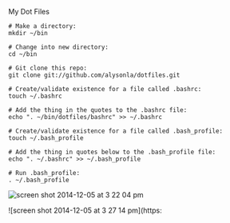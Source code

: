 My Dot Files


``` 
# Make a directory:
mkdir ~/bin

# Change into new directory:
cd ~/bin

# Git clone this repo:
git clone git://github.com/alysonla/dotfiles.git

# Create/validate existence for a file called .bashrc:
touch ~/.bashrc

# Add the thing in the quotes to the .bashrc file:
echo ". ~/bin/dotfiles/bashrc" >> ~/.bashrc

# Create/validate existence for a file called .bash_profile:
touch ~/.bash_profile

# Add the thing in quotes below to the .bash_profile file:
echo ". ~/.bashrc" >> ~/.bash_profile

# Run .bash_profile:
. ~/.bash_profile
```

![screen shot 2014-12-05 at 3 22 04 pm](https://cloud.githubusercontent.com/assets/2623954/5324767/afc85014-7c93-11e4-93c8-6ee8600f7ffb.jpg)


![screen shot 2014-12-05 at 3 27 14 pm](https: